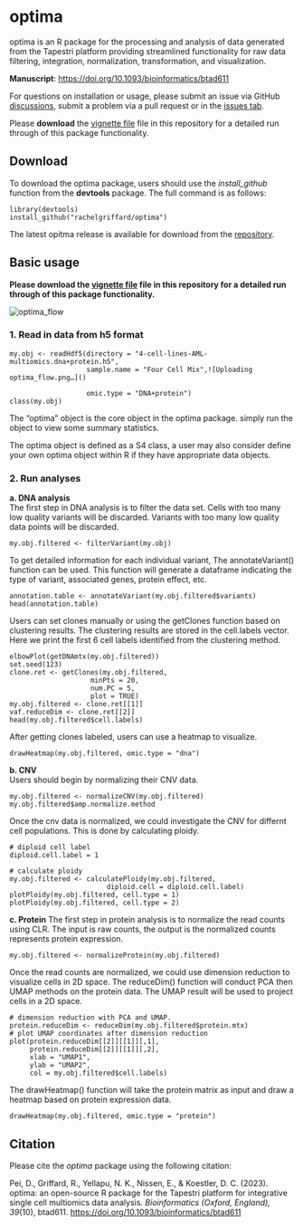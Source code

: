 # optima
optima is an R package for the processing and analysis of data generated from the Tapestri platform providing streamlined functionality for raw data filtering, integration, normalization, transformation, and visualization.

**Manuscript**: https://doi.org/10.1093/bioinformatics/btad611

For questions on installation or usage, please submit an issue via GitHub [discussions](https://github.com/rachelgriffard/optima/discussions), submit a problem via a pull request or in the [issues tab](https://github.com/rachelgriffard/optima/issues).

Please **download** the [vignette file](https://github.com/rachelgriffard/optima/blob/main/vignette.html) file in this repository for a detailed run through of this package functionality.

## Download
To download the optima package, users should use the *install_github* function from the **devtools** package. The full command is as follows:
```
library(devtools)
install_github("rachelgriffard/optima")
```

The latest opitma release is available for download from the [repository](https://github.com/rachelgriffard/optima).

## Basic usage
**Please download the [vignette file](https://github.com/rachelgriffard/optima/blob/main/vignette.html) file in this repository for a detailed run through of this package functionality.**

![optima_flow](https://github.com/rachelgriffard/optima/assets/95938614/62d98e67-621d-413b-8c04-8b15db469894)

### 1. Read in data from h5 format
```
my.obj <- readHdf5(directory = "4-cell-lines-AML-multiomics.dna+protein.h5",
                   sample.name = "Four Cell Mix",![Uploading optima_flow.png…]()

                   omic.type = "DNA+protein")
class(my.obj)
```
The “optima” object is the core object in the optima package. simply run the object to view some summary statistics.

The optima object is defined as a S4 class, a user may also consider define your own optima object within R if they have appropriate data objects.

### 2. Run analyses
   **a. DNA analysis**  
   The first step in DNA analysis is to filter the data set. Cells with too many low quality variants will be discarded.
   Variants with too many low quality data points will be discarded.
   ```
   my.obj.filtered <- filterVariant(my.obj)
   ```
   To get detailed information for each individual variant, The annotateVariant() function can be used. This function will
   generate a dataframe indicating the type of variant, associated genes, protein effect, etc.
   ```
   annotation.table <- annotateVariant(my.obj.filtered$variants)
   head(annotation.table)
   ```
   Users can set clones manually or using the getClones function based on clustering results. The clustering results are stored in the cell.labels vector. Here we print the first 6 cell labels identified from the clustering method.
   ```
   elbowPlot(getDNAmtx(my.obj.filtered))
   set.seed(123)
   clone.ret <- getClones(my.obj.filtered, 
                       minPts = 20, 
                       num.PC = 5,
                       plot = TRUE)
   my.obj.filtered <- clone.ret[[1]]
   vaf.reduceDim <- clone.ret[[2]]
   head(my.obj.filtered$cell.labels)
   ```
   After getting clones labeled, users can use a heatmap to visualize.
   ```
   drawHeatmap(my.obj.filtered, omic.type = "dna")
   ```

   **b. CNV**  
   Users should begin by normalizing their CNV data.
   ```
my.obj.filtered <- normalizeCNV(my.obj.filtered)
my.obj.filtered$amp.normalize.method
```
  Once the cnv data is normalized, we could investigate the CNV for differnt cell populations. This is done by calculating ploidy.
  ```
# diploid cell label
diploid.cell.label = 1

# calculate ploidy
my.obj.filtered <- calculatePloidy(my.obj.filtered, 
                          diploid.cell = diploid.cell.label)
plotPloidy(my.obj.filtered, cell.type = 1)
plotPloidy(my.obj.filtered, cell.type = 2)
```
  **c. Protein**
  The first step in protein analysis is to normalize the read counts using CLR. The input is raw counts, the output is the normalized counts represents protein expression.
  ```
my.obj.filtered <- normalizeProtein(my.obj.filtered)
```
Once the read counts are normalized, we could use dimension reduction to visualize cells in 2D space. The reduceDim() function will conduct PCA then UMAP methods on the protein data. The UMAP result will be used to project cells in a 2D space.
```
# dimension reduction with PCA and UMAP. 
protein.reduceDim <- reduceDim(my.obj.filtered$protein.mtx)
# plot UMAP coordinates after dimension reduction
plot(protein.reduceDim[[2]][[1]][,1],
     protein.reduceDim[[2]][[1]][,2],
     xlab = "UMAP1",
     ylab = "UMAP2",
     col = my.obj.filtered$cell.labels)
```
The drawHeatmap() function will take the protein matrix as input and draw a heatmap based on protein expression data.
```
drawHeatmap(my.obj.filtered, omic.type = "protein")
```
## Citation
Please cite the *optima* package using the following citation:  
  
Pei, D., Griffard, R., Yellapu, N. K., Nissen, E., & Koestler, D. C. (2023). optima: an open-source R package for the Tapestri platform for integrative single cell multiomics data analysis. *Bioinformatics (Oxford, England), 39*(10), btad611. https://doi.org/10.1093/bioinformatics/btad611
